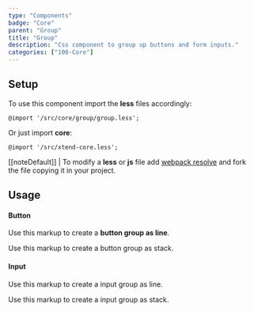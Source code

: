 ```yaml
---
type: "Components"
badge: "Core"
parent: "Group"
title: "Group"
description: "Css component to group up buttons and form inputs."
categories: ["100-Core"]
---
```


## Setup

To use this component import the **less** files accordingly:

```less
@import '/src/core/group/group.less';
```

Or just import **core**:

```less
@import '/src/xtend-core.less';
```

[[noteDefault]]
| To modify a **less** or **js** file add [webpack resolve](/introduction/setup#usage-webpack) and fork the file copying it in your project.

## Usage

#### Button

Use this markup to create a **button group as line**.

<script type="text/plain" class="language-markup">
  <div class="group">

    <button type="button" class="btn btn-default">
      <!-- content -->
    </button>

    <button type="button" class="btn btn-default">
      <!-- content -->
    </button>

  </div>
</script>

Use this markup to create a button group as stack.

<script type="text/plain" class="language-markup">
  <div class="group">

    <div class="group-inner">
      <button type="button" class="btn btn-default">
        <!-- content -->
      </button>
      <button type="button" class="btn btn-default">
        <!-- content -->
      </button>
    </div>

  </div>
</script>

<demo>
  <demovanilla src="vanilla/components/group/button-line">
  </demovanilla>
  <demovanilla src="vanilla/components/group/button-stack">
  </demovanilla>
</demo>

#### Input

Use this markup to create a input group as line.

<script type="text/plain" class="language-markup">
<form class="form-default">
  <div class="form-group">
    <div class="group">

      <div class="group-inner">
        <button type="button" class="btn btn-default">
          <!-- content -->
        </button>
      </div>

      <div class="group-inner">
        <input type="text" class="form-item"/>
      </div>

    </div>
  </div>
</form>
</script>

Use this markup to create a input group as stack.

<script type="text/plain" class="language-markup">
<form class="form-default">
  <div class="form-group">
    <div class="group">

      <div class="group-inner">
        <button type="button" class="btn btn-default">
          <!-- content -->
        </button>
        <button type="button" class="btn btn-default">
          <!-- content -->
        </button>
      </div>

      <div class="group-inner">
        <input type="text" class="form-item"/>
      </div>

    </div>
  </div>
</form>
</script>

<demo>
  <demovanilla src="vanilla/components/group/input-line">
  </demovanilla>
  <demovanilla src="vanilla/components/group/input-stack">
  </demovanilla>
</demo>
